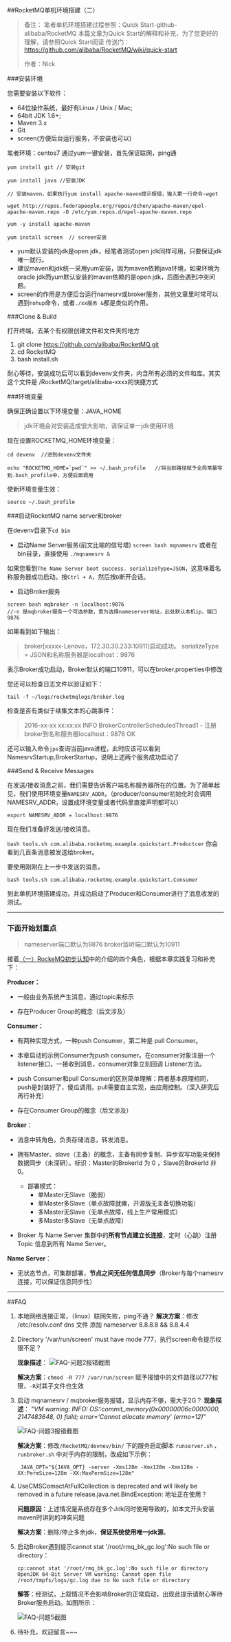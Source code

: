##RocketMQ单机环境搭建（二）
>备注：
>笔者单机环境搭建过程参照：Quick Start-github-alibaba/RocketMQ
>本篇文章为Quick Start的解释和补充，为了您更好的理解，请参照Quick Start阅读
>传送门：https://github.com/alibaba/RocketMQ/wiki/quick-start
>
>作者：Nick



###安装环境

您需要安装以下软件：

* 64位操作系统，最好有Linux / Unix / Mac;
* 64bit JDK 1.6+;
* Maven 3.x
* Git
* screen(方便后台运行服务，不安装也可以)

笔者环境：centos7 通过yum一键安装，首先保证联网，ping通
```
yum install git // 安装git

yum install java //安装JDK

// 安装maven，如果执行yum install apache-maven提示报错，输入第一行命令-wget

wget http://repos.fedorapeople.org/repos/dchen/apache-maven/epel-apache-maven.repo -O /etc/yum.repos.d/epel-apache-maven.repo

yum -y install apache-maven

yum install screen  // screen安装

```

* yum默认安装的jdk是open jdk，经笔者测试open jdk同样可用，只要保证jdk唯一就行。
* 建议maven和jdk统一采用yum安装，因为maven依赖java环境，如果环境为oracle jdk而yum默认安装的maven依赖的是open jdk，后面会遇到冲突问题。
* screen的作用是方便后台运行namesrv或broker服务，其他文章里时常可以遇到`nohup`命令，或者`./xx服务 &`都是类似的作用。

###Clone & Build

打开终端，去某个有权限创建文件和文件夹的地方


1. git clone https://github.com/alibaba/RocketMQ.git
2. cd RocketMQ
3. bash install.sh

耐心等待，安装成功后可以看到devenv文件夹，内含所有必须的文件和库。其实这个文件是 /RocketMQ/target/alibaba-xxxx的快捷方式

###环境变量

确保正确设置以下环境变量：JAVA_HOME   
>jdk环境会对安装造成很大影响，请保证单一jdk使用环境

现在设置ROCKETMQ_HOME环境变量：
```
cd devenv  //进到devenv文件夹

echo "ROCKETMQ_HOME=`pwd`" >> ~/.bash_profile   //将当前路径赋予全局常量写到.bash_profile中，方便后面调用
```
使新环境变量生效：
```
source ~/.bash_profile
```

###启动RocketMQ name server和broker

在devenv目录下`cd bin`

* 启动Name Server服务(前文比喻的信号塔)
  `screen bash mqnamesrv`
  或者在bin目录，直接使用  `./mqnamesrv &`

如果您看到`The Name Server boot success. serializeType=JSON`，这意味着名称服务器成功启动。按`Ctrl + A`，然后按`D`断开会话。

* 启动Broker服务
```
screen bash mqbroker -n localhost:9876 
//-n 是mqbroker服务一个可选参数，意为选择nameserver地址，此处默认本机ip，端口9876
```

如果看到如下输出：
>broker[xxxxx-Lenovo，172.30.30.233:10911]启动成功。 serializeType = JSON和名称服务器是localhost：9876

表示Broker成功启动，Broker默认的端口10911，可以在broker.properties中修改

您还可以检查日志文件以验证如下：

`tail -f ~/logs/rocketmqlogs/broker.log`

检查是否有类似于续集文本的心跳事件：

>2016-xx-xx xx:xx:xx INFO BrokerControllerScheduledThread1 - 注册broker到名称服务器localhost：9876 OK

还可以输入命令`jps`查询当前java进程，此时应该可以看到NamesrvStartup,BrokerStartup，说明上述两个服务成功启动了

###Send & Receive Messages

在发送/接收消息之前，我们需要告诉客户端名称服务器所在的位置。为了简单起见，我们使用环境变量`NAMESRV_ADDR`，（producer/consumer初始化时会调用NAMESRV_ADDR，设置成环境变量或者代码里直接声明都可以）

`export NAMESRV_ADDR = localhost:9876`

现在我们准备好发送/接收消息。

`bash tools.sh com.alibaba.rocketmq.example.quickstart.Productcer`
你会看到几百条消息被发送给broker。

要使用刚刚在上一步中发送的消息，

`bash tools.sh com.alibaba.rocketmq.example.quickstart.Consumer`

到此单机环境搭建成功，并成功启动了Producer和Consumer进行了消息收发的测试。

***

### 下面开始划重点

>nameserver端口默认为9876
>broker监听端口默认为10911

接着[（一）RockeMQ初步认知](www.xxxx.com)中的介绍的四个角色，根据本章实践复习和补充下：

**Producer：**

* 一般由业务系统产生消息，通过topic来标示

* 存在Producer Group的概念（后文涉及）

**Consumer：**

* 有两种实现方式，一种push Consumer，第二种是 pull Consumer。

* 本章启动的示例Consumer为push consumer。在consumer对象注册一个listener接口，一接收到消息，consumer对象立刻回调 Listener方法。
* push Consumer和pull Consumer的区别简单理解：两者基本原理相同，push是封装好了，傻瓜调用。pull需要自主实现，由应用控制。（深入研究后再行补充）

* 存在Consumer Group的概念（后文涉及）

**Broker**：

* 消息中转角色，负责存储消息，转发消息。

* 拥有Master、slave（主备）的概念，主备有同步复制、异步双写功能来保持数据同步（未深研）。标识：Master的BrokerId 为 0 ，Slave的BrokerId 非0。
  * 部署模式：
    * 单Master无Slave（脆弱）
    * 单Master多Slave（单点故障就瘫，开源版无主备切换功能）
    * 多Master无Slave（无单点故障，线上生产常用模式）
    * 多Master多Slave（无单点故障）

* Broker 与 Name Server 集群中的**所有节点建立长连接**，定时（心跳）注册 Topic 信息到所有 Name Server。

**Name Server**：

* 无状态节点，可集群部署，**节点之间无任何信息同步**（Broker与每个namesrv连接，可以保证信息同步性）

----------

##FAQ
1. 本地网络连接正常，（linux）联网失败，ping不通？
   **解决方案**：修改 /etc/resolv.conf    dns 文件 添加 nameserver 8.8.8.8   && 8.8.4.4

2. Directory '/var/run/screen' must have mode 777，执行screen命令提示权限不足？

   **现象描述**：
   ![FAQ-问题2报错截图](http://img.blog.csdn.net/20161129143534204)

   **解决方案**：`chmod -R 777 /var/run/screen` 赋予报错中的文件路径以777权限，`-R`对其子文件也生效

3. 启动 mqnamesrv / mqbroker服务报错，显示内存不够，需大于2G？
   **现象描述**：
   "_VM warning: INFO: OS::commit_memory(0x00000006c0000000, 2147483648, 0) faild; error='Cannot allocate memory' (errno=12)_"

   ![FAQ-问题3报错截图](http://img.blog.csdn.net/20161129143632784)

   **解决方案**：修改`/RocketMQ/devnev/bin/` 下的服务启动脚本  `runserver.sh` 、`runbroker.sh` 中对于内存的限制，​改成如下示例：

   ```
    JAVA_OPT="${JAVA_OPT} -server -Xms128m -Xmx128m -Xmn128m -XX:PermSize=128m -XX:MaxPermSize=128m"
   ```


4. UseCMSComactAtFullCollection is deprecated and will likely be removed in a future release.java.net.BindException: 地址正在使用？

   **问题原因**：上述情况是系统存在多个Jdk同时使用导致的，如本文开头安装maven时讲到的冲突问题

   **解决方案**：删除/停止多余jdk，__保证系统使用唯一jdk源__。

5. 启动Broker遇到提示cannot stat '/root/rmq_bk_gc.log':No such file or directory：

   ```
   cp:cannot stat '/root/rmq_bk_gc.log':No such file or directory
   OpenJDK 64-Bit Server VM warning: Cannot open file /root/tmpfs/logs/gc.log due to No such file or directory
   ```

   **解答**：经测试，上叙情况不会影响Broker的正常启动，出现此提示请耐心等待Broker服务启动。如图所示：

   ![FAQ-问题5截图](http://img.blog.csdn.net/20161129143751176)

6. 待补充，欢迎留言~~~

